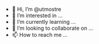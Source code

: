 - 👋 Hi, I’m @utmostre
- 👀 I’m interested in ...
- 🌱 I’m currently learning ...
- 💞️ I’m looking to collaborate on ...
- 📫 How to reach me ...

<!---
utmostre/utmostre is a ✨ special ✨ repository because its `README.md` (this file) appears on your GitHub profile.
You can click the Preview link to take a look at your changes.
--->
